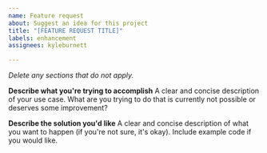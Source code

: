 ```yaml
---
name: Feature request
about: Suggest an idea for this project
title: "[FEATURE REQUEST TITLE]"
labels: enhancement
assignees: kyleburnett

---
```


*Delete any sections that do not apply.*

**Describe what you're trying to accomplish**
A clear and concise description of your use case. What are you trying to do that is currently not possible or deserves some improvement?

**Describe the solution you'd like**
A clear and concise description of what you want to happen (if you're not sure, it's okay). Include example code if you would like.

